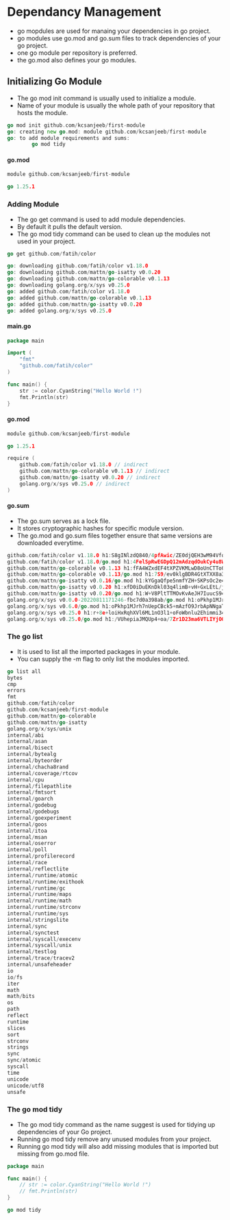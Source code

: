# Dependancy Management
* go mopdules are used for manaing your dependencies in go project. 
* go modules use go.mod and go.sum files to track dependencies of your go project. 
* one go module per repository is preferred. 
* the go.mod also defines your go modules. 

## Initializing Go Module
* The go mod init command is usually used to initialize a module. 
* Name of your module is usually the whole path of your repository that hosts the module.

```go
go mod init github.com/kcsanjeeb/first-module
go: creating new go.mod: module github.com/kcsanjeeb/first-module
go: to add module requirements and sums:
        go mod tidy

```
#### go.mod
```go
module github.com/kcsanjeeb/first-module

go 1.25.1
```

### Adding Module
* The go get command is used to add module dependencies. 
* By default it pulls the default version. 
* The go mod tidy command can be used to clean up the modules not used in your project. 

```go 
go get github.com/fatih/color

go: downloading github.com/fatih/color v1.18.0
go: downloading github.com/mattn/go-isatty v0.0.20
go: downloading github.com/mattn/go-colorable v0.1.13
go: downloading golang.org/x/sys v0.25.0
go: added github.com/fatih/color v1.18.0
go: added github.com/mattn/go-colorable v0.1.13
go: added github.com/mattn/go-isatty v0.0.20
go: added golang.org/x/sys v0.25.0
```
#### main.go
```go 
package main

import (
	"fmt"
	"github.com/fatih/color"
)

func main() {
	str := color.CyanString("Hello World !")
	fmt.Println(str)
}

```
#### go.mod
```go
module github.com/kcsanjeeb/first-module

go 1.25.1

require (
	github.com/fatih/color v1.18.0 // indirect
	github.com/mattn/go-colorable v0.1.13 // indirect
	github.com/mattn/go-isatty v0.0.20 // indirect
	golang.org/x/sys v0.25.0 // indirect
)
```
#### go.sum
* The go.sum serves as a lock file. 
* It stores cryptographic hashes for specific module version.
* The go.mod and go.sum files together ensure that same versions are downloaded everytime.
```go
github.com/fatih/color v1.18.0 h1:S8gINlzdQ840/4pfAwic/ZE0djQEH3wM94VfqLTZcOM=
github.com/fatih/color v1.18.0/go.mod h1:4FelSpRwEGDpQ12mAdzqdOukCy4u8WUtOY6lkT/6HfU=
github.com/mattn/go-colorable v0.1.13 h1:fFA4WZxdEF4tXPZVKMLwD8oUnCTTo08duU7wxecdEvA=
github.com/mattn/go-colorable v0.1.13/go.mod h1:7S9/ev0klgBDR4GtXTXX8a3vIGJpMovkB8vQcUbaXHg=
github.com/mattn/go-isatty v0.0.16/go.mod h1:kYGgaQfpe5nmfYZH+SKPsOc2e4SrIfOl2e/yFXSvRLM=
github.com/mattn/go-isatty v0.0.20 h1:xfD0iDuEKnDkl03q4limB+vH+GxLEtL/jb4xVJSWWEY=
github.com/mattn/go-isatty v0.0.20/go.mod h1:W+V8PltTTMOvKvAeJH7IuucS94S2C6jfK/D7dTCTo3Y=
golang.org/x/sys v0.0.0-20220811171246-fbc7d0a398ab/go.mod h1:oPkhp1MJrh7nUepCBck5+mAzfO9JrbApNNgaTdGDITg=
golang.org/x/sys v0.6.0/go.mod h1:oPkhp1MJrh7nUepCBck5+mAzfO9JrbApNNgaTdGDITg=
golang.org/x/sys v0.25.0 h1:r+8e+loiHxRqhXVl6ML1nO3l1+oFoWbnlu2Ehimmi34=
golang.org/x/sys v0.25.0/go.mod h1:/VUhepiaJMQUp4+oa/7Zr1D23ma6VTLIYjOOTFZPUcA=
```

### The go list
* It is used to list all the imported packages in your module.
* You can supply the -m flag to only list the modules imported.
```go
go list all
bytes
cmp
errors
fmt
github.com/fatih/color
github.com/kcsanjeeb/first-module
github.com/mattn/go-colorable
github.com/mattn/go-isatty
golang.org/x/sys/unix
internal/abi
internal/asan
internal/bisect
internal/bytealg
internal/byteorder
internal/chacha8rand
internal/coverage/rtcov
internal/cpu
internal/filepathlite
internal/fmtsort
internal/goarch
internal/godebug
internal/godebugs
internal/goexperiment
internal/goos
internal/itoa
internal/msan
internal/oserror
internal/poll
internal/profilerecord
internal/race
internal/reflectlite
internal/runtime/atomic
internal/runtime/exithook
internal/runtime/gc
internal/runtime/maps
internal/runtime/math
internal/runtime/strconv
internal/runtime/sys
internal/stringslite
internal/sync
internal/synctest
internal/syscall/execenv
internal/syscall/unix
internal/testlog
internal/trace/tracev2
internal/unsafeheader
io
io/fs
iter
math
math/bits
os
path
reflect
runtime
slices
sort
strconv
strings
sync
sync/atomic
syscall
time
unicode
unicode/utf8
unsafe
```

### The go mod tidy
*  The go mod tidy command as the name suggest is used for tidying up dependencies of your Go project.
* Running go mod tidy remove any unused modules from your project.
* Running go mod tidy will also add missing modules that is imported but missing from go.mod file.

```go 
package main

func main() {
	// str := color.CyanString("Hello World !")
	// fmt.Println(str)
}
```
```go 
go mod tidy
```

